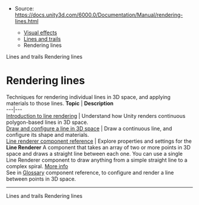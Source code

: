 * Source: https://docs.unity3d.com/6000.0/Documentation/Manual/rendering-lines.html

  * [Visual effects](https://docs.unity3d.com/6000.0/Documentation/Manual/visual-effects.html)
  * [Lines and trails](https://docs.unity3d.com/6000.0/Documentation/Manual/visual-effects-lines-trails-billboards.html)
  * Rendering lines


[](https://docs.unity3d.com/6000.0/Documentation/Manual/visual-effects-lines-trails-billboards.html)
Lines and trails
[](https://docs.unity3d.com/6000.0/Documentation/Manual/line-rendering-introduction.html)
Rendering lines
# Rendering lines
Techniques for rendering individual lines in 3D space, and applying materials to those lines.
**Topic** | **Description**  
---|---  
[Introduction to line rendering](https://docs.unity3d.com/6000.0/Documentation/Manual/line-rendering-introduction.html) | Understand how Unity renders continuous polygon-based lines in 3D space.  
[Draw and configure a line in 3D space](https://docs.unity3d.com/6000.0/Documentation/Manual/draw-configure-line-3d-space.html) | Draw a continuous line, and configure its shape and materials.  
[Line renderer component reference](https://docs.unity3d.com/6000.0/Documentation/Manual/class-LineRenderer.html) | Explore properties and settings for the **Line Renderer** A component that takes an array of two or more points in 3D space and draws a straight line between each one. You can use a single Line Renderer component to draw anything from a simple straight line to a complex spiral. [More info](https://docs.unity3d.com/6000.0/Documentation/Manual/class-LineRenderer.html)  
See in [Glossary](https://docs.unity3d.com/6000.0/Documentation/Manual/Glossary.html#LineRenderer) component reference, to configure and render a line between points in 3D space.  
* * *
[](https://docs.unity3d.com/6000.0/Documentation/Manual/visual-effects-lines-trails-billboards.html)
Lines and trails
[](https://docs.unity3d.com/6000.0/Documentation/Manual/line-rendering-introduction.html)
Rendering lines
